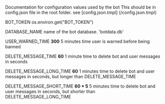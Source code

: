
Documentation for configuration values used by the bot
This should be in config.json file in the root folder. see [config.json.tmpl]
(/config.json.tmpl)

BOT_TOKEN os.environ.get("BOT_TOKEN")

DATABASE_NAME
name of the bot database. 'botdata.db'


USER_WARNED_TIME
**300** 5 minutes 
time user is warned before being  banned


DELETE_MESSAGE_TIME 
**60** 1 minute
time to delete bot and user messages in seconds



DELETE_MESSAGE_LONG_TIME
**60** 1 minutes
time to delete bot and user messages in seconds, but longer than DELETE_MESSAGE_TIME


DELETE_MESSAGE_SHORT_TIME
**60 * 5** 5 minutes
time to delete bot and user messages in seconds, but shorter than DELETE_MESSAGE_LONG_TIME